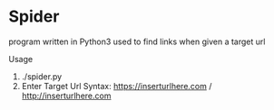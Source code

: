# Spider
program written in Python3 used to find links when given a target url

Usage
1. ./spider.py
2. Enter Target Url Syntax: https://inserturlhere.com / http://inserturlhere.com
